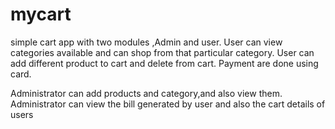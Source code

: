 # mycart
simple cart app with two modules ,Admin and user.
User can view categories available and can shop from that particular category.
User can add different product to cart and delete from cart.
Payment are done using card.

Administrator can add products and category,and also view them.
Administrator can view the bill generated by user and also the cart details of users


